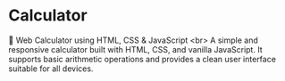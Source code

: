 # Calculator
🔢 Web Calculator using HTML, CSS &amp; JavaScript  &lt;br> A simple and responsive calculator built with HTML, CSS, and vanilla JavaScript. It supports basic arithmetic operations and provides a clean user interface suitable for all devices.
